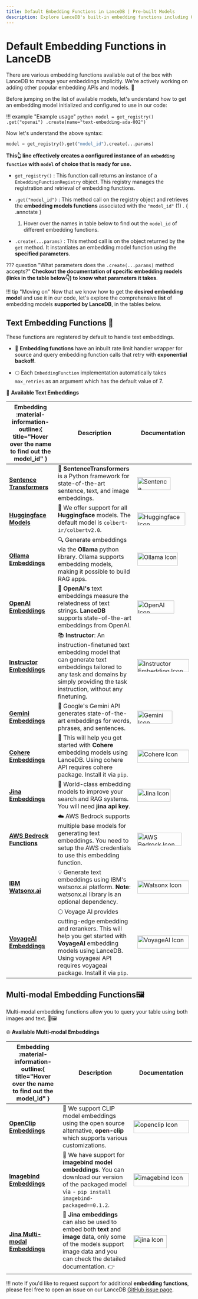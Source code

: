 ```yaml
---
title: Default Embedding Functions in LanceDB | Pre-built Models
description: Explore LanceDB's built-in embedding functions including OpenAI, Sentence Transformers, and Cohere. Learn about model options, configuration, and integration with vector search.
---
```


# Default Embedding Functions in LanceDB

There are various embedding functions available out of the box with LanceDB to manage your embeddings implicitly. We're actively working on adding other popular embedding APIs and models. 🚀

Before jumping on the list of available models, let's understand how to get an embedding model initialized and configured to use in our code: 

!!! example "Example usage"
    ```python
    model = get_registry()
              .get("openai")
              .create(name="text-embedding-ada-002")
    ```

Now let's understand the above syntax: 
```python
model = get_registry().get("model_id").create(...params)
```
**This👆 line effectively creates a configured instance of an `embedding function` with `model` of choice that is ready for use.**

- `get_registry()` :  This function call returns an instance of a `EmbeddingFunctionRegistry` object. This registry manages the registration and retrieval of embedding functions.

- `.get("model_id")` : This method call on the registry object and retrieves the **embedding models functions** associated with the `"model_id"` (1) .
    { .annotate }

    1.  Hover over the names in table below to find out the `model_id` of different embedding functions.

- `.create(...params)` : This method call is on the object returned by the `get` method. It instantiates an embedding model function using the **specified parameters**. 

??? question "What parameters does the `.create(...params)` method accepts?"
    **Checkout the documentation of specific embedding models (links in the table below👇) to know what parameters it takes**.

!!! tip "Moving on"
    Now that we know how to get the **desired embedding model** and use it in our code, let's explore the comprehensive **list** of embedding models **supported by LanceDB**, in the tables below.

## Text Embedding Functions 📝 
These functions are registered by default to handle text embeddings.

- 🔄 **Embedding functions** have an inbuilt rate limit handler wrapper for source and query embedding function calls that retry with **exponential backoff**. 

- 🌕 Each `EmbeddingFunction` implementation automatically takes `max_retries` as an argument which has the default value of 7. 

🌟 **Available Text Embeddings**

| **Embedding** :material-information-outline:{ title="Hover over the name to find out the model_id" } | **Description** | **Documentation** |
|-----------|-------------|---------------|
| [**Sentence Transformers**](available_embedding_models/text_embedding_functions/sentence_transformers.md "sentence-transformers")  | 🧠 **SentenceTransformers** is a Python framework for state-of-the-art sentence, text, and image embeddings. | [<img src="https://raw.githubusercontent.com/lancedb/assets/main/docs/assets/logos/sbert_2.png" alt="Sentence Transformers Icon" width="90" height="35">](available_embedding_models/text_embedding_functions/sentence_transformers.md)|                                                                                                                                                                                                                                                                                                                                                                                                                                                                                                                               
| [**Huggingface Models**](available_embedding_models/text_embedding_functions/huggingface_embedding.md "huggingface") |🤗 We offer support for all **Huggingface** models. The default model is `colbert-ir/colbertv2.0`. | [<img src="https://raw.githubusercontent.com/lancedb/assets/main/docs/assets/logos/hugging_face.png" alt="Huggingface Icon" width="130" height="35">](available_embedding_models/text_embedding_functions/huggingface_embedding.md) |                                                                                                                                                                                                                                                                                                                                                                                                                                                                                                                               
| [**Ollama Embeddings**](available_embedding_models/text_embedding_functions/ollama_embedding.md "ollama") | 🔍 Generate embeddings via the **Ollama** python library. Ollama supports embedding models, making it possible to build RAG apps. | [<img src="https://raw.githubusercontent.com/lancedb/assets/main/docs/assets/logos/Ollama.png" alt="Ollama Icon" width="110" height="35">](available_embedding_models/text_embedding_functions/ollama_embedding.md)|                                                                                                                                                                                                                                                                                                                                                                                                                                                                                                                               
| [**OpenAI Embeddings**](available_embedding_models/text_embedding_functions/openai_embedding.md "openai")| 🔑 **OpenAI's** text embeddings measure the relatedness of text strings. **LanceDB** supports state-of-the-art embeddings from OpenAI. | [<img src="https://raw.githubusercontent.com/lancedb/assets/main/docs/assets/logos/openai.png" alt="OpenAI Icon" width="100" height="35">](available_embedding_models/text_embedding_functions/openai_embedding.md)|                                                                                                                                                                                                                                                                                                                                                                                                                                                                                                                               
| [**Instructor Embeddings**](available_embedding_models/text_embedding_functions/instructor_embedding.md "instructor") | 📚 **Instructor**: An instruction-finetuned text embedding model that can generate text embeddings tailored to any task and domains by simply providing the task instruction, without any finetuning. | [<img src="https://raw.githubusercontent.com/lancedb/assets/main/docs/assets/logos/instructor_embedding.png" alt="Instructor Embedding Icon" width="140" height="35">](available_embedding_models/text_embedding_functions/instructor_embedding.md) |                                                                                                                                                                                                                                                                                                                                                                                                                                                                                                                               
| [**Gemini Embeddings**](available_embedding_models/text_embedding_functions/gemini_embedding.md "gemini-text") | 🌌 Google's Gemini API generates state-of-the-art embeddings for words, phrases, and sentences. | [<img src="https://raw.githubusercontent.com/lancedb/assets/main/docs/assets/logos/gemini.png" alt="Gemini Icon" width="95" height="35">](available_embedding_models/text_embedding_functions/gemini_embedding.md) |                                                                                                                                                                                                                                                                                                                                                                                                                                                                                                                               
| [**Cohere Embeddings**](available_embedding_models/text_embedding_functions/cohere_embedding.md "cohere") | 💬 This will help you get started with **Cohere** embedding models using LanceDB. Using cohere API requires cohere package. Install it via `pip`. | [<img src="https://raw.githubusercontent.com/lancedb/assets/main/docs/assets/logos/cohere.png" alt="Cohere Icon" width="140" height="35">](available_embedding_models/text_embedding_functions/cohere_embedding.md) |                                                                                                                                                                                                                                                                                                                                                                                                                                                                                                                               
| [**Jina Embeddings**](available_embedding_models/text_embedding_functions/jina_embedding.md "jina") | 🔗 World-class embedding models to improve your search and RAG systems. You will need **jina api key**. | [<img src="https://raw.githubusercontent.com/lancedb/assets/main/docs/assets/logos/jina.png" alt="Jina Icon" width="90" height="35">](available_embedding_models/text_embedding_functions/jina_embedding.md) |                                                                                                                                                                                                                                                                                                                                                                                                                                                                                                                               
| [ **AWS Bedrock Functions**](available_embedding_models/text_embedding_functions/aws_bedrock_embedding.md "bedrock-text") | ☁️ AWS Bedrock supports multiple base models for generating text embeddings. You need to setup the AWS credentials to use this embedding function. | [<img src="https://raw.githubusercontent.com/lancedb/assets/main/docs/assets/logos/aws_bedrock.png" alt="AWS Bedrock Icon" width="120" height="35">](available_embedding_models/text_embedding_functions/aws_bedrock_embedding.md) |                                                                                                                                                                                                                                                                                                                                                                                                                                                                                                                               
| [**IBM Watsonx.ai**](available_embedding_models/text_embedding_functions/ibm_watsonx_ai_embedding.md "watsonx") | 💡 Generate text embeddings using IBM's watsonx.ai platform. **Note**: watsonx.ai library is an optional dependency. | [<img src="https://raw.githubusercontent.com/lancedb/assets/main/docs/assets/logos/watsonx.png" alt="Watsonx Icon" width="140" height="35">](available_embedding_models/text_embedding_functions/ibm_watsonx_ai_embedding.md) |
| [**VoyageAI Embeddings**](available_embedding_models/text_embedding_functions/voyageai_embedding.md "voyageai") | 🌕 Voyage AI provides cutting-edge embedding and rerankers. This will help you get started with **VoyageAI** embedding models using LanceDB. Using voyageai API requires voyageai package. Install it via `pip`. | [<img src="https://www.voyageai.com/logo.svg" alt="VoyageAI Icon" width="140" height="35">](available_embedding_models/text_embedding_functions/voyageai_embedding.md) |                                                                                                                                                                                                                                                                                                                                                                                                                                                                                                                               



[st-key]: "sentence-transformers"
[hf-key]: "huggingface"
[ollama-key]: "ollama"
[openai-key]: "openai"
[instructor-key]: "instructor"
[gemini-key]: "gemini-text"
[cohere-key]: "cohere"
[jina-key]: "jina"
[aws-key]: "bedrock-text"
[watsonx-key]: "watsonx"
[voyageai-key]: "voyageai"


## Multi-modal Embedding Functions🖼️ 

Multi-modal embedding functions allow you to query your table using both images and text. 💬🖼️

🌐 **Available Multi-modal Embeddings**

| Embedding :material-information-outline:{ title="Hover over the name to find out the model_id" }  | Description | Documentation  |
|-----------|-------------|---------------|
| [**OpenClip Embeddings**](available_embedding_models/multimodal_embedding_functions/openclip_embedding.md "open-clip") | 🎨 We support CLIP model embeddings using the open source alternative, **open-clip** which supports various customizations. | [<img src="https://raw.githubusercontent.com/lancedb/assets/main/docs/assets/logos/openclip_github.png" alt="openclip Icon" width="150" height="35">](available_embedding_models/multimodal_embedding_functions/openclip_embedding.md) |                                                                                                                                                                                                                                                                                                                                                                                                                                                                                    
| [**Imagebind Embeddings**](available_embedding_models/multimodal_embedding_functions/imagebind_embedding.md "imageind") | 🌌  We have support for **imagebind model embeddings**. You can download our version of the packaged model via - `pip install imagebind-packaged==0.1.2`. | [<img src="https://raw.githubusercontent.com/lancedb/assets/main/docs/assets/logos/imagebind_meta.png" alt="imagebind Icon" width="150" height="35">](available_embedding_models/multimodal_embedding_functions/imagebind_embedding.md)|                                                                                                                                                                                                                                                                                                                                                                                                                                                                                    
| [**Jina Multi-modal Embeddings**](available_embedding_models/multimodal_embedding_functions/jina_multimodal_embedding.md "jina") | 🔗 **Jina embeddings** can also be used to embed both **text** and **image** data, only some of the models support image data and you can check the detailed documentation. 👉 | [<img src="https://raw.githubusercontent.com/lancedb/assets/main/docs/assets/logos/jina.png" alt="jina Icon" width="90" height="35">](available_embedding_models/multimodal_embedding_functions/jina_multimodal_embedding.md) |

!!! note
    If you'd like to request support for additional **embedding functions**, please feel free to open an issue on our LanceDB [GitHub issue page](https://github.com/lancedb/lancedb/issues).